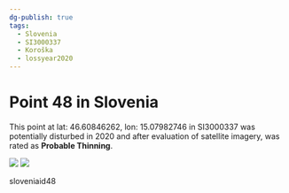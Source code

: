 ```yaml
---
dg-publish: true
tags:
  - Slovenia
  - SI3000337
  - Koroška
  - lossyear2020
---
```


# Point 48 in Slovenia

This point at lat: 46.60846262, lon: 15.07982746 in SI3000337 was potentially disturbed in 2020 and after evaluation of satellite imagery, was rated as **Probable Thinning**.

<div class='juxtapose' data-showcredits='false'>
<img src='https://baserow-backend-production20240528124524339000000001.s3.amazonaws.com/user_files/m32i2WTPKqxJKrqGJXFnYLAzoXUZe2K4_4d732126a3fae8b1b54716a5047a914b1822865ba1a1d99819e3b8838354bd64.png' data-label='June 2014' />
<img src='https://baserow-backend-production20240528124524339000000001.s3.amazonaws.com/user_files/5QicA5kbWyK9dkx24mzpm8KhqGpOszVp_99ac3604122e590be75629b27b92364602dfcaad88b041f1054a5963335e20f6.png' data-label='August 2021' />
</div>

sloveniaid48